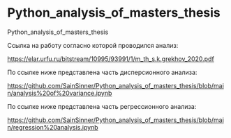 # Python_analysis_of_masters_thesis
 Python_analysis_of_masters_thesis

Ссылка на работу согласно которой проводился анализ:

https://elar.urfu.ru/bitstream/10995/93991/1/m_th_s.k.grekhov_2020.pdf

По ссылке ниже представлена часть дисперсионного анализа:

https://github.com/SainSinner/Python_analysis_of_masters_thesis/blob/main/analysis%20of%20variance.ipynb

По ссылке ниже представлена часть регрессионного анализа:

https://github.com/SainSinner/Python_analysis_of_masters_thesis/blob/main/regression%20analysis.ipynb
